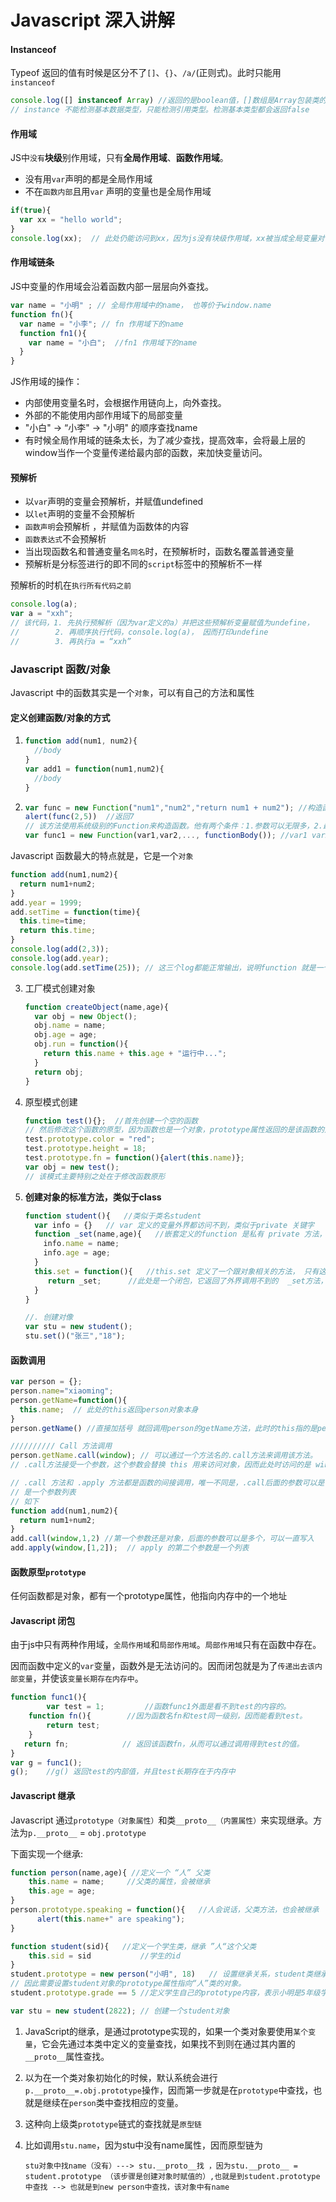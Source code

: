 # Javascript 深入讲解



#### Instanceof

Typeof 返回的值有时候是区分不了``[]``、``{}``、``/a/``(正则式)。此时只能用``instanceof``

```javascript
console.log([] instanceof Array) //返回的是boolean值，[]数组是Array包装类的实例
// instance 不能检测基本数据类型，只能检测引用类型。检测基本类型都会返回false
```



#### 作用域

JS中``没有``**块级**别作用域，只有**全局作用域**、**函数作用域**。

- 没有用``var``声明的都是全局作用域
- 不在``函数内部``且用``var`` 声明的变量也是全局作用域

```javascript
if(true){
  var xx = "hello world";
}
console.log(xx);  // 此处仍能访问到xx，因为js没有块级作用域，xx被当成全局变量对待。
```

#### 作用域链条

JS中变量的作用域会沿着函数内部一层层向外查找。

```javascript
var name = "小明" ; // 全局作用域中的name， 也等价于window.name
function fn(){
  var name = "小李"; // fn 作用域下的name
  function fn1(){
    var name = "小白";  //fn1 作用域下的name     
  }
}
```

JS作用域的操作：

- 内部使用变量名时，会根据作用链向上，向外查找。
- 外部的不能使用内部作用域下的局部变量
- "小白" -> “小李" -> "小明" 的顺序查找name
- 有时候全局作用域的链条太长，为了减少查找，提高效率，会将最上层的window当作一个变量传递给最内部的函数，来加快变量访问。

#### 预解析

- 以``var``声明的变量会预解析，并赋值undefined
- 以``let``声明的变量不会预解析
-  ``函数声明``会预解析 ，并赋值为函数体的内容
- ``函数表达式``不会预解析
- 当出现函数名和普通变量名``同名``时，在预解析时，函数名覆盖普通变量
- 预解析是分标签进行的即不同的``script``标签中的预解析不一样

预解析的时机在``执行所有代码之前``

```javascript
console.log(a);
var a = "xxh";
// 该代码，1. 先执行预解析（因为var定义的a）并把这些预解析变量赋值为undefine，
//        2. 再顺序执行代码，console.log(a)， 因而打印undefine
//        3. 再执行a = “xxh”
```



### Javascript 函数/对象

Javascript 中的函数其实是一个``对象``，可以有自己的方法和属性



#### 定义创建函数/对象的方式

1. ```javascript
   function add(num1, num2){
     //body
   }
   var add1 = function(num1,num2){
     //body
   }
   ```

2. ```javascript
   var func = new Function("num1","num2","return num1 + num2"); //构造函数的参数必须以字符串形式传递
   alert(func(2,5))  //返回7
   // 该方法使用系统级别的Function来构造函数。他有两个条件：1.参数可以无限多，2.最后一个参数必须是一个函数体
   var func1 = new Function(var1,var2,..., functionBody()); //var1 var2...最后都会传递给functionBody，当成其自身变量。
   ```

Javascript 函数最大的特点就是，它是一个``对象``

```javascript
function add(num1,num2){
  return num1+num2;
}
add.year = 1999;
add.setTime = function(time){
  this.time=time;
  return this.time;
}
console.log(add(2,3));
console.log(add.year);
console.log(add.setTime(25)); // 这三个log都能正常输出，说明function 就是一个对象
```

3. 工厂模式创建对象

   ```javascript
   function createObject(name,age){
     var obj = new Object();
     obj.name = name;
     obj.age = age;
     obj.run = function(){
       return this.name + this.age + "运行中...";
     }
     return obj;
   }
   ```

4. 原型模式创建

   ```javascript
   function test(){};  //首先创建一个空的函数
   // 然后修改这个函数的原型，因为函数也是一个对象，prototype属性返回的是该函数的对象
   test.prototype.color = "red";
   test.prototype.height = 18;
   test.prototype.fn = function(){alert(this.name)};
   var obj = new test();     
   // 该模式主要特别之处在于修改函数原形
   ```

5. **创建对象的标准方法，类似于class**

   ```javascript
   function student(){   //类似于类名student
     var info = {}   // var 定义的变量外界都访问不到，类似于private 关键字
     function _set(name,age){   //嵌套定义的function 是私有 private 方法，外界定义的对象也访问不到。
       info.name = name;
       info.age = age;
     }
     this.set = function(){   //this.set 定义了一个跟对象相关的方法， 只有这个方法才能被创建出来的对象塞调用.
       	return _set;      //此处是一个闭包，它返回了外界调用不到的  _set方法，和外界接触不到了的info信息
     }
   }
   
   //. 创建对像
   var stu = new student();
   stu.set()("张三","18");
   ```

   

#### 函数调用

```javascript
var person = {};
person.name="xiaoming";
person.getName=function(){
  this.name;  // 此处的this返回person对象本身
}
person.getName() //直接加括号 就回调用person的getName方法，此时的this指的是person本身

////////// Call 方法调用
person.getName.call(window); // 可以通过一个方法名的.call方法来调用该方法。
// .call方法接受一个参数，这个参数会替换 this 用来访问对象，因而此处时访问的是 window.name值

// .call 方法和 .apply 方法都是函数的间接调用，唯一不同是，.call后面的参数可以是多个，.apply第二个参数
// 是一个参数列表
// 如下
function add(num1,num2){
  return num1+num2;
}
add.call(window,1,2) //第一个参数还是对象，后面的参数可以是多个，可以一直写入
add.apply(window,[1,2]);  // apply 的第二个参数是一个列表
```



#### 函数原型``prototype``

任何函数都是对象，都有一个prototype属性，他指向内存中的一个地址



#### Javascript 闭包

由于js中只有两种作用域，``全局作用域``和``局部作用域``。``局部作用域``只有在函数中存在。

因而函数中定义的``var``变量，函数外是无法访问的。因而闭包就是为了``传递出去该内部变量``，并使该``变量长期存在内存中``。

```javascript
function func1(){
		var test = 1;         //函数func1外面是看不到test的内容的。
    function fn(){        //因为函数名fn和test同一级别，因而能看到test。
      	return test;
    }
   return fn;            // 返回该函数fn，从而可以通过调用得到test的值。
}
var g = func1();
g();    //g() 返回test的内部值，并且test长期存在于内存中
```



#### Javascript 继承

 Javascript 通过``prototype（对象属性）``和类``__proto__（内置属性）``来实现继承。方法为``p.__proto__`` = ``obj.prototype``

下面实现一个继承:

```javascript
function person(name,age){ //定义一个 “人” 父类
  	this.name = name;     //父类的属性，会被继承
  	this.age = age;
} 
person.prototype.speaking = function(){   //人会说话，父类方法，也会被继承
      alert(this.name+" are speaking"); 
}

function student(sid){   //定义一个学生类，继承 ”人“这个父类
  	this.sid = sid			 //学生的id
}
student.prototype = new person("小明", 18)   // 设置继承关系，student类继承person类，
// 因此需要设置student对象的prototype属性指向“人”类的对象。
student.prototype.grade == 5 //定义学生自己的prototype内容，表示小明是5年级学生

var stu = new student(2822); // 创建一个student对象
```

1. JavaScript的继承，是通过prototype实现的，如果一个类对象要使用``某个变量``，它会先通过本类中定义的变量查找，如果找不到则在通过其内置的``__proto__``属性查找。

2. 以为在一个类对象初始化的时候，默认系统会进行``p.__proto__=.obj.prototype``操作，因而第一步就是在``prototype``中查找，也就是继续在``person``类中查找相应的变量。

3. 这种向上级类``prototype``链式的查找就是``原型链``

4. 比如调用``stu.name``，因为stu中没有name属性，因而原型链为

   ``stu对象中找name（没有）---> stu.__proto__找 ，因为stu.__proto__ = student.prototype （该步骤是创建对象时赋值的）,也就是到student.prototype 中查找 --> 也就是到new person中查找，该对象中有name``





